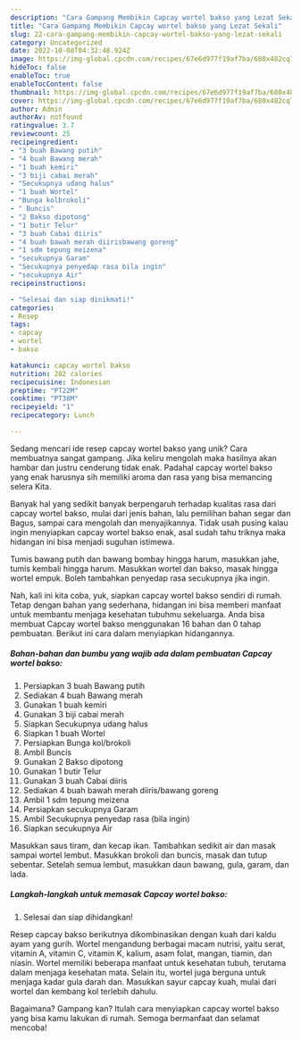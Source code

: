 ```yaml
---
description: "Cara Gampang Membikin Capcay wortel bakso yang Lezat Sekali"
title: "Cara Gampang Membikin Capcay wortel bakso yang Lezat Sekali"
slug: 22-cara-gampang-membikin-capcay-wortel-bakso-yang-lezat-sekali
category: Uncategorized
date: 2022-10-08T04:32:48.924Z
image: https://img-global.cpcdn.com/recipes/67e6d977f19af7ba/680x482cq70/capcay-wortel-bakso-foto-resep-utama.jpg
hideToc: false
enableToc: true
enableTocContent: false
thumbnail: https://img-global.cpcdn.com/recipes/67e6d977f19af7ba/680x482cq70/capcay-wortel-bakso-foto-resep-utama.jpg
cover: https://img-global.cpcdn.com/recipes/67e6d977f19af7ba/680x482cq70/capcay-wortel-bakso-foto-resep-utama.jpg
author: Admin
authorAv: notfound
ratingvalue: 3.7
reviewcount: 25
recipeingredient:
- "3 buah Bawang putih"
- "4 buah Bawang merah"
- "1 buah kemiri"
- "3 biji cabai merah"
- "Secukupnya udang halus"
- "1 buah Wortel"
- "Bunga kolbrokoli"
- " Buncis"
- "2 Bakso dipotong"
- "1 butir Telur"
- "3 buah Cabai diiris"
- "4 buah bawah merah diirisbawang goreng"
- "1 sdm tepung meizena"
- "secukupnya Garam"
- "Secukupnya penyedap rasa bila ingin"
- "secukupnya Air"
recipeinstructions:

- "Selesai dan siap dinikmati!"
categories:
- Resep
tags:
- capcay
- wortel
- bakso

katakunci: capcay wortel bakso 
nutrition: 202 calories
recipecuisine: Indonesian
preptime: "PT22M"
cooktime: "PT38M"
recipeyield: "1"
recipecategory: Lunch

---
```





Sedang mencari ide resep capcay wortel bakso yang unik? Cara membuatnya sangat gampang. Jika keliru mengolah maka hasilnya akan hambar dan justru cenderung tidak enak. Padahal capcay wortel bakso yang enak harusnya sih memiliki aroma dan rasa yang bisa memancing selera Kita.





Banyak hal yang sedikit banyak berpengaruh terhadap kualitas rasa dari capcay wortel bakso, mulai dari jenis bahan, lalu pemilihan bahan segar dan Bagus, sampai cara mengolah dan menyajikannya. Tidak usah pusing kalau ingin menyiapkan capcay wortel bakso enak,      asal sudah tahu triknya maka hidangan ini bisa menjadi suguhan istimewa.














Tumis bawang putih dan bawang bombay hingga harum, masukkan jahe, tumis kembali hingga harum. Masukkan wortel dan bakso, masak hingga wortel empuk. Boleh tambahkan penyedap rasa secukupnya jika ingin.






Nah, kali ini kita coba, yuk, siapkan capcay wortel bakso sendiri di rumah. Tetap dengan bahan yang sederhana, hidangan ini bisa memberi manfaat untuk membantu menjaga kesehatan tubuhmu sekeluarga. Anda bisa membuat Capcay wortel bakso menggunakan 16 bahan dan 0 tahap pembuatan. Berikut ini cara dalam menyiapkan hidangannya.

<!--inarticleads1-->

##### Bahan-bahan dan bumbu yang wajib ada dalam pembuatan Capcay wortel bakso:

1. Persiapkan 3 buah Bawang putih
1. Sediakan 4 buah Bawang merah
1. Gunakan 1 buah kemiri
1. Gunakan 3 biji cabai merah
1. Siapkan Secukupnya udang halus
1. Siapkan 1 buah Wortel
1. Persiapkan Bunga kol/brokoli
1. Ambil  Buncis
1. Gunakan 2 Bakso dipotong
1. Gunakan 1 butir Telur
1. Gunakan 3 buah Cabai diiris
1. Sediakan 4 buah bawah merah diiris/bawang goreng
1. Ambil 1 sdm tepung meizena
1. Persiapkan secukupnya Garam
1. Ambil Secukupnya penyedap rasa (bila ingin)
1. Siapkan secukupnya Air


Masukkan saus tiram, dan kecap ikan. Tambahkan sedikit air dan masak sampai wortel lembut. Masukkan brokoli dan buncis, masak dan tutup sebentar. Setelah semua lembut, masukkan daun bawang, gula, garam, dan lada. 

<!--inarticleads2-->

##### Langkah-langkah untuk memasak Capcay wortel bakso:


1. Selesai dan siap dihidangkan!

Resep capcay bakso berikutnya dikombinasikan dengan kuah dari kaldu ayam yang gurih. Wortel mengandung berbagai macam nutrisi, yaitu serat, vitamin A, vitamin C, vitamin K, kalium, asam folat, mangan, tiamin, dan niasin. Wortel memiliki beberapa manfaat untuk kesehatan tubuh, terutama dalam menjaga kesehatan mata. Selain itu, wortel juga berguna untuk menjaga kadar gula darah dan. Masukkan sayur capcay kuah, mulai dari wortel dan kembang kol terlebih dahulu. 

Bagaimana? Gampang kan? Itulah cara menyiapkan capcay wortel bakso yang bisa kamu lakukan di rumah. Semoga bermanfaat dan selamat mencoba!

